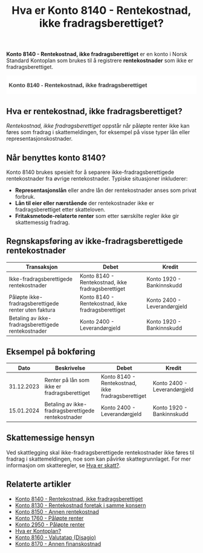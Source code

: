 ﻿---
title: "Hva er Konto 8140 - Rentekostnad, ikke fradragsberettiget?"
seoTitle: "Konto 8140 | Rentekostnad, ikke fradragsberettiget | Kontoplan"
description: "Konto 8140 brukes til rentekostnader som ikke er fradragsberettiget skattemessig. Les om typiske tilfeller, bokføring og periodisering."
summary: "Konto 8140: ikke-fradragsberettigede rentekostnader. Regler og bokføring."
---

**Konto 8140 - Rentekostnad, ikke fradragsberettiget** er en konto i Norsk Standard Kontoplan som brukes til å registrere **rentekostnader** som ikke er fradragsberettiget.

![Illustrasjon av konto 8140 Rentekostnad, ikke fradragsberettiget](8140-rentekostnad-ikke-fradragsberettiget-image.svg)

## Hva er rentekostnad, ikke fradragsberettiget?

*Rentekostnad, ikke fradragsberettiget* oppstår når påløpte renter ikke kan føres som fradrag i skattemeldingen, for eksempel på visse typer lån eller representasjonskostnader.

## Når benyttes konto 8140?

Konto 8140 brukes spesielt for å separere ikke-fradragsberettigede rentekostnader fra øvrige rentekostnader. Typiske situasjoner inkluderer:

* **Representasjonslån** eller andre lån der rentekostnader anses som privat forbruk.
* **Lån til eier eller nærstående** der rentekostnader ikke er fradragsberettiget etter skatteloven.
* **Fritaksmetode-relaterte renter** som etter særskilte regler ikke gir skattemessig fradrag.

## Regnskapsføring av ikke-fradragsberettigede rentekostnader

| Transaksjon                                        | Debet                                                         | Kredit                        |
|----------------------------------------------------|---------------------------------------------------------------|-------------------------------|
| Ikke-fradragsberettigede rentekostnader            | Konto 8140 - Rentekostnad, ikke fradragsberettiget            | Konto 1920 - Bankinnskudd     |
| Påløpte ikke-fradragsberettigede renter uten faktura | Konto 8140 - Rentekostnad, ikke fradragsberettiget            | Konto 2400 - Leverandørgjeld  |
| Betaling av ikke-fradragsberettigede rentekostnader | Konto 2400 - Leverandørgjeld                                  | Konto 1920 - Bankinnskudd     |

## Eksempel på bokføring

| Dato       | Beskrivelse                                            | Debet                                                      | Kredit                          |
|------------|--------------------------------------------------------|------------------------------------------------------------|---------------------------------|
| 31.12.2023 | Renter på lån som ikke er fradragsberettiget           | Konto 8140 - Rentekostnad, ikke fradragsberettiget         | Konto 2400 - Leverandørgjeld    |
| 15.01.2024 | Betaling av ikke-fradragsberettigede rentekostnader    | Konto 2400 - Leverandørgjeld                               | Konto 1920 - Bankinnskudd        |

## Skattemessige hensyn

Ved skattlegging skal ikke-fradragsberettigede rentekostnader ikke føres til fradrag i skattemeldingen, noe som kan påvirke skattegrunnlaget. For mer informasjon om skatteregler, se [Hva er skatt?](/blogs/regnskap/hva-er-skatt "Hva er skatt? Oversikt over skatteregler i Norge").

## Relaterte artikler

* [Konto 8140 - Rentekostnad, ikke fradragsberettiget](/blogs/kontoplan/8140-rentekostnad-ikke-fradragsberettiget "Konto 8140 - Rentekostnad, ikke fradragsberettiget i Norsk Standard Kontoplan")
* [Konto 8130 - Rentekostnad foretak i samme konsern](/blogs/kontoplan/8130-rentekostnad-foretak-i-samme-konsern "Konto 8130 - Rentekostnad foretak i samme konsern")
* [Konto 8150 - Annen rentekostnad](/blogs/kontoplan/8150-annen-rentekostnad "Konto 8150 - Annen rentekostnad: Guide til andre rentekostnader")
* [Konto 1760 - Påløpte renter](/blogs/kontoplan/1760-palopte-renter "Konto 1760 - Påløpte renter: Regnskapsføring av påløpte renteutgifter")
* [Konto 2950 - Påløpte renter](/blogs/kontoplan/2950-palopte-renter "Konto 2950 - Påløpte renter: Regnskapsføring av påløpte renteutgifter")
* [Hva er Kontoplan?](/blogs/regnskap/hva-er-kontoplan "Hva er en Kontoplan? Komplett Guide til Kontoplaner i norsk regnskap")
* [Konto 8160 - Valutatap (Disagio)](/blogs/kontoplan/8160-valutatap-disagio "Konto 8160 - Valutatap (Disagio)")
* [Konto 8170 - Annen finanskostnad](/blogs/kontoplan/8170-annen-finanskostnad "Konto 8170 - Annen finanskostnad: Guide til andre finanskostnader")






